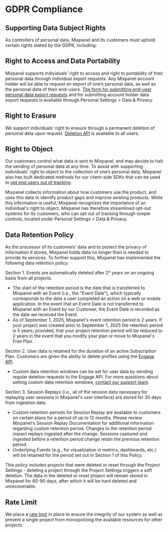 # GDPR Compliance

## Supporting Data Subject Rights

As controllers of personal data, Mixpanel and its customers must uphold certain rights stated by the GDPR, including:

## Right to Access and Data Portability

Mixpanel supports individuals’ right to access and right to portability of their personal data through individual export requests. Any Mixpanel account holder will be able to request an export of one’s personal data, as well as the personal data of their end-users. [The form for submitting end-user personal data export requests](/docs/privacy/end-user-data-management) and for submitting account holder data export requests is available through Personal Settings > Data & Privacy.

## Right to Erasure

We support individuals’ right to erasure through a permanent deletion of personal data upon request. [Deletion API](https://developer.mixpanel.com/docs/privacy-security#manage-personal-data) is available to all users.

## Right to Object

Our customers control what data is sent to Mixpanel, and may decide to halt the sending of personal data at any time. To assist with supporting individuals’ right to object to the collection of one’s personal data, Mixpanel also has built dedicated methods for our client-side SDKs that can be used to [opt end users out of tracking](/docs/privacy/protecting-user-data).

Mixpanel collects information about how customers use the product, and uses this data to identify product gaps and improve existing products. While this information is useful, Mixpanel recognizes the importance of an individual's right to object. Mixpanel has therefore streamlined opt-out systems for its customers, who can opt out of tracking through simple controls, located under Personal Settings > Data & Privacy.

## Data Retention Policy

As the processor of its customers’ data and to protect the privacy of information it stores, Mixpanel holds data no longer than is needed to provide its services. To further support this, Mixpanel has implemented the following data retention policy:

Section 1. Events are automatically deleted after 2\* years on an ongoing basis from all projects.

- The start of the retention period is the date that is transferred to Mixpanel with an Event (i.e., the “Event Date”), which typically corresponds to the date a user completed an action on a web or mobile application. In the event that an Event Date is not transferred to Mixpanel with an Event by our Customer, the Event Date is recorded as the date we received the Event.
- As of September 1, 2025, Mixpanel's event retention period is 2 years. If your project was created prior to September 1, 2025 the retention period is 5 years; provided, that your project retention period will be reduced to 2 years in the event that you modify your plan or move to Mixpanel's Free Plan.

Section 2. User data is retained for the duration of an active Subscription Plan. Customers are given the ability to delete profiles using the [Engage API](https://developer.mixpanel.com/reference/delete-profile).

- Custom data retention windows can be set for user data by sending regular deletion requests to the Engage API. For more questions about setting custom data retention windows, [contact our support team](https://mixpanel.com/get-support).

Section 3. Session Replays (i.e., all of the session data necessary for replaying user sessions in Mixpanel's user interface) are stored for 30 days from ingestion date.

- Custom retention periods for Session Replay are available to customers on certain plans for a period of up to 12 months. Please review Mixpanel's Session Replay Documentation for additional information regarding custom retention period. Changes to the retention period impact replays ingested after the change. Sessions captured and ingested before a retention period change retain the previous retention period.
- Underlying Events (e.g., for visualization in metrics, dashboards, etc.) will be retained for the period set out in Section 1 of this Policy.

This policy includes projects that were deleted or reset through the Project Settings - deleting a project through the Project Settings triggers a soft deletion. The data in the deleted or reset project will remain stored in Mixpanel for 60-90 days, after which it will be hard deleted and unrecoverable.

## Rate Limit

We place a [rate limit](/docs/privacy/end-user-data-management#rate-limit) in place to ensure the integrity of our system as well as prevent a single project from monopolizing the available resources for other projects
